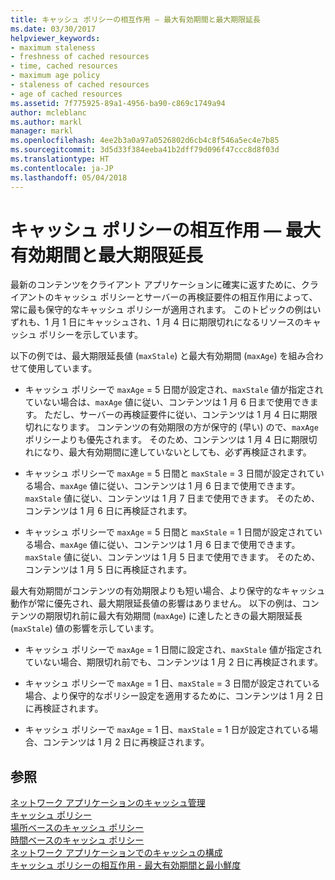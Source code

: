 ```yaml
---
title: キャッシュ ポリシーの相互作用 — 最大有効期間と最大期限延長
ms.date: 03/30/2017
helpviewer_keywords:
- maximum staleness
- freshness of cached resources
- time, cached resources
- maximum age policy
- staleness of cached resources
- age of cached resources
ms.assetid: 7f775925-89a1-4956-ba90-c869c1749a94
author: mcleblanc
ms.author: markl
manager: markl
ms.openlocfilehash: 4ee2b3a0a97a0526802d6cb4c8f546a5ec4e7b85
ms.sourcegitcommit: 3d5d33f384eeba41b2dff79d096f47ccc8d8f03d
ms.translationtype: HT
ms.contentlocale: ja-JP
ms.lasthandoff: 05/04/2018
---
```

# <a name="cache-policy-interactionmaximum-age-and-maximum-staleness"></a>キャッシュ ポリシーの相互作用 — 最大有効期間と最大期限延長
最新のコンテンツをクライアント アプリケーションに確実に返すために、クライアントのキャッシュ ポリシーとサーバーの再検証要件の相互作用によって、常に最も保守的なキャッシュ ポリシーが適用されます。 このトピックの例はいずれも、1 月 1 日にキャッシュされ、1 月 4 日に期限切れになるリソースのキャッシュ ポリシーを示しています。  
  
 以下の例では、最大期限延長値 (`maxStale`) と最大有効期間 (`maxAge`) を組み合わせて使用しています。  
  
-   キャッシュ ポリシーで `maxAge` = 5 日間が設定され、`maxStale` 値が指定されていない場合は、`maxAge` 値に従い、コンテンツは 1 月 6 日まで使用できます。 ただし、サーバーの再検証要件に従い、コンテンツは 1 月 4 日に期限切れになります。 コンテンツの有効期限の方が保守的 (早い) ので、`maxAge` ポリシーよりも優先されます。 そのため、コンテンツは 1 月 4 日に期限切れになり、最大有効期間に達していないとしても、必ず再検証されます。  
  
-   キャッシュ ポリシーで `maxAge` = 5 日間と `maxStale` = 3 日間が設定されている場合、`maxAge` 値に従い、コンテンツは 1 月 6 日まで使用できます。 `maxStale` 値に従い、コンテンツは 1 月 7 日まで使用できます。 そのため、コンテンツは 1 月 6 日に再検証されます。  
  
-   キャッシュ ポリシーで `maxAge` = 5 日間と `maxStale` = 1 日間が設定されている場合、`maxAge` 値に従い、コンテンツは 1 月 6 日まで使用できます。 `maxStale` 値に従い、コンテンツは 1 月 5 日まで使用できます。 そのため、コンテンツは 1 月 5 日に再検証されます。  
  
 最大有効期間がコンテンツの有効期限よりも短い場合、より保守的なキャッシュ動作が常に優先され、最大期限延長値の影響はありません。 以下の例は、コンテンツの期限切れ前に最大有効期間 (`maxAge`) に達したときの最大期限延長 (`maxStale`) 値の影響を示しています。  
  
-   キャッシュ ポリシーで `maxAge` = 1 日間に設定され、`maxStale` 値が指定されていない場合、期限切れ前でも、コンテンツは 1 月 2 日に再検証されます。  
  
-   キャッシュ ポリシーで `maxAge` = 1 日、`maxStale` = 3 日間が設定されている場合、より保守的なポリシー設定を適用するために、コンテンツは 1 月 2 日に再検証されます。  
  
-   キャッシュ ポリシーで `maxAge` = 1 日、`maxStale` = 1 日が設定されている場合、コンテンツは 1 月 2 日に再検証されます。  
  
## <a name="see-also"></a>参照  
 [ネットワーク アプリケーションのキャッシュ管理](../../../docs/framework/network-programming/cache-management-for-network-applications.md)  
 [キャッシュ ポリシー](../../../docs/framework/network-programming/cache-policy.md)  
 [場所ベースのキャッシュ ポリシー](../../../docs/framework/network-programming/location-based-cache-policies.md)  
 [時間ベースのキャッシュ ポリシー](../../../docs/framework/network-programming/time-based-cache-policies.md)  
 [ネットワーク アプリケーションでのキャッシュの構成](../../../docs/framework/network-programming/configuring-caching-in-network-applications.md)  
 [キャッシュ ポリシーの相互作用 - 最大有効期間と最小鮮度](../../../docs/framework/network-programming/cache-policy-interaction-maximum-age-and-minimum-freshness.md)
